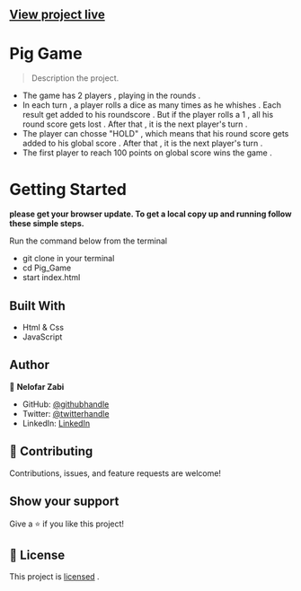 
## [View project live](https://nelofarzabi.github.io/Pig_Game/)

# Pig Game 

> Description the project.
- The game has 2 players , playing in the rounds .
- In each turn  , a player rolls a dice as many times as he whishes . Each result get added to his roundscore . But if the player rolls a 1  , all his round score gets lost . After that , it is the next player's turn . 
- The player can chosse "HOLD" , which means that his round score gets added to his global score . After that , it is the next player's turn .
- The first player to reach 100 points on global score wins the game .

# Getting Started

**please get your browser update. To get a local copy up and running follow these simple steps.**

Run the command below from the terminal

- git clone in your terminal
- cd Pig_Game
- start index.html

## Built With

- Html & Css
- JavaScript

## Author

👤 **Nelofar Zabi**

- GitHub: [@githubhandle](https://github.com/Nelofarzabi)
- Twitter: [@twitterhandle](https://twitter.com/NelofarZabi)
- LinkedIn: [LinkedIn](https://www.linkedin.com/in/nelofar-zabi-1a1066213)

## 🤝 Contributing

Contributions, issues, and feature requests are welcome!

## Show your support

Give a ⭐️ if you like this project!

## 📝 License

This project is 
[licensed]() .
